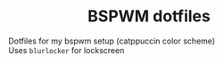<center><h1>BSPWM dotfiles</h1></center>

Dotfiles for my bspwm setup (catppuccin color scheme)\
Uses `blurlocker` for lockscreen
